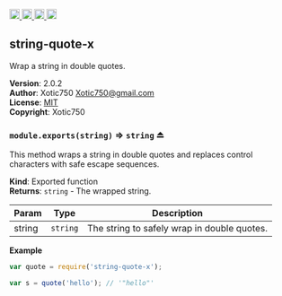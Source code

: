 <a href="https://travis-ci.org/Xotic750/string-quote-x"
   title="Travis status">
<img
   src="https://travis-ci.org/Xotic750/string-quote-x.svg?branch=master"
   alt="Travis status" height="18"/>
</a>
<a href="https://david-dm.org/Xotic750/string-quote-x"
   title="Dependency status">
<img src="https://david-dm.org/Xotic750/string-quote-x.svg"
   alt="Dependency status" height="18"/>
</a>
<a href="https://david-dm.org/Xotic750/string-quote-x#info=devDependencies"
   title="devDependency status">
<img src="https://david-dm.org/Xotic750/string-quote-x/dev-status.svg"
   alt="devDependency status" height="18"/>
</a>
<a href="https://badge.fury.io/js/string-quote-x" title="npm version">
<img src="https://badge.fury.io/js/string-quote-x.svg"
   alt="npm version" height="18"/>
</a>
<a name="module_string-quote-x"></a>

## string-quote-x
Wrap a string in double quotes.

**Version**: 2.0.2  
**Author**: Xotic750 <Xotic750@gmail.com>  
**License**: [MIT](&lt;https://opensource.org/licenses/MIT&gt;)  
**Copyright**: Xotic750  
<a name="exp_module_string-quote-x--module.exports"></a>

### `module.exports(string)` ⇒ <code>string</code> ⏏
This method wraps a string in double quotes and replaces control characters
with safe escape sequences.

**Kind**: Exported function  
**Returns**: <code>string</code> - The wrapped string.  

| Param | Type | Description |
| --- | --- | --- |
| string | <code>string</code> | The string to safely wrap in double quotes. |

**Example**  
```js
var quote = require('string-quote-x');

var s = quote('hello'); // '"hello"'
```
